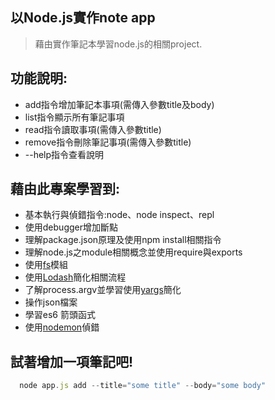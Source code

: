 ## 以Node.js實作note app

> 藉由實作筆記本學習node.js的相關project.

## 功能說明:

* add指令增加筆記本事項(需傳入參數title及body)
* list指令顯示所有筆記事項
* read指令讀取事項(需傳入參數title)
* remove指令刪除筆記事項(需傳入參數title)
* --help指令查看說明

## 藉由此專案學習到:

* 基本執行與偵錯指令:node、node inspect、repl
* 使用debugger增加斷點
* 理解package.json原理及使用npm install相關指令
* 理解node.js之module相關概念並使用require與exports
* 使用[fs](https://nodejs.org/dist/latest-v8.x/docs/api/fs.html)模組
* 使用[Lodash](https://lodash.com/docs/4.17.10)簡化相關流程
* 了解process.argv並學習使用[yargs](https://www.npmjs.com/package/yargs)簡化
* 操作json檔案
* 學習es6 箭頭函式
* 使用[nodemon](https://github.com/remy/nodemon)偵錯

## 試著增加一項筆記吧!

```javascript
  node app.js add --title="some title" --body="some body"
```